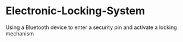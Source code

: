 # Electronic-Locking-System
Using a Bluetooth device to enter a security pin and activate a locking mechanism 
